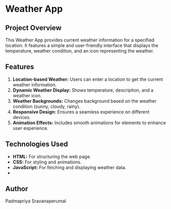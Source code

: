 # Weather App

## Project Overview

This Weather App provides current weather information for a specified location. It features a simple and user-friendly interface that displays the temperature, weather condition, and an icon representing the weather.

## Features

1. **Location-based Weather:** Users can enter a location to get the current weather information.
2. **Dynamic Weather Display:** Shows temperature, description, and a weather icon.
3. **Weather Backgrounds:** Changes background based on the weather condition (sunny, cloudy, rainy).
4. **Responsive Design:** Ensures a seamless experience on different devices.
5. **Animation Effects:** Includes smooth animations for elements to enhance user experience.

## Technologies Used

- **HTML:** For structuring the web page.
- **CSS:** For styling and animations.
- **JavaScript:** For fetching and displaying weather data.
- 
## Author

Padmapriya Sravanaperumal
